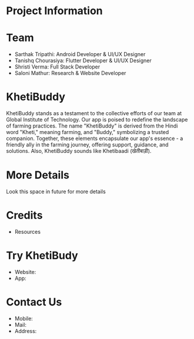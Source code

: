 # Project Information


# Team

- Sarthak Tripathi: Android Developer & UI/UX Designer
- Tanishq Chourasiya: Flutter Developer & UI/UX Designer
- Shristi Verma: Full Stack Developer
- Saloni Mathur: Research & Website Developer

# KhetiBuddy

KhetiBuddy stands as a testament to the collective efforts of our team at Global Institute of Technology. Our app is poised to redefine the landscape of farming practices. The name "KhetiBuddy" is derived from the Hindi word "Kheti," meaning farming, and "Buddy," symbolizing a trusted companion. Together, these elements encapsulate our app's essence - a friendly ally in the farming journey, offering support, guidance, and solutions. Also, KhetiBuddy sounds like Khetibaadi (खेतीबाड़ी).

# More Details

Look this space in future for more details

# Credits

- Resources

# Try KhetiBudy

- Website:
- App:

# Contact Us

- Mobile:
- Mail:
- Address: 
